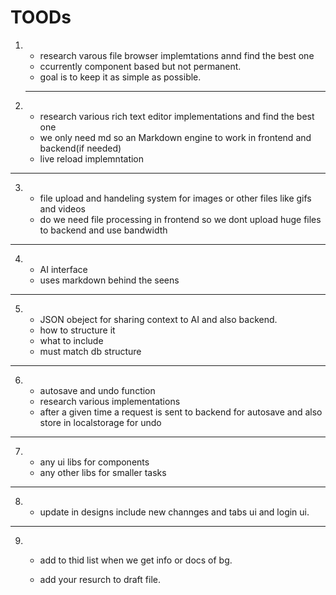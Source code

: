 # TOODs

1. - research varous file browser implemtations annd find the best one
   - ccurrently component based but not permanent.
   - goal is to keep it as simple as possible.

   ---

2. - research various rich text editor implementations and find the best one
    - we only need md so an Markdown engine to work in frontend and backend(if needed)
    - live reload implemntation

---

3. - file upload and handeling system for images or other files like gifs and videos
    - do we need file processing in frontend so we dont upload huge files to backend and use bandwidth

---

4. - AI interface
   - uses markdown behind the seens

---

5. - JSON obeject for sharing context to AI and also backend.
    - how to structure it
    - what to include
    - must match db structure
    

---

6. - autosave and undo function
    - research various implementations
    - after a given time a request is sent to backend for autosave and also store in localstorage for undo

---

7. - any ui libs for components
    - any other libs for smaller tasks

---   

8. - update in designs include new channges and tabs ui and login ui.

---

9. - add to thid list when we get info or docs of bg. 

    - add your resurch to draft file. 